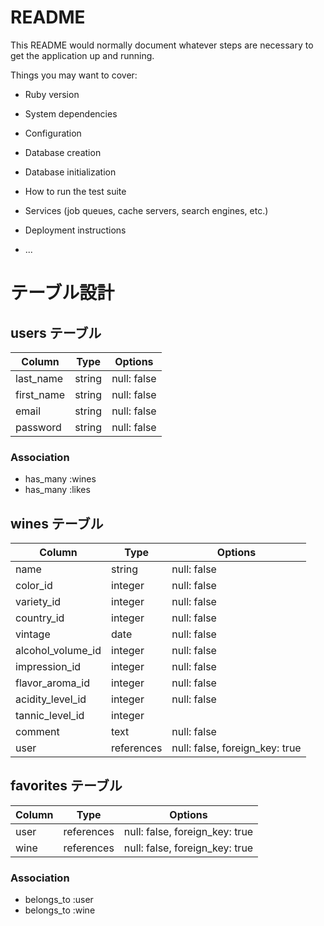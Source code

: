 # README

This README would normally document whatever steps are necessary to get the
application up and running.

Things you may want to cover:

* Ruby version

* System dependencies

* Configuration

* Database creation

* Database initialization

* How to run the test suite

* Services (job queues, cache servers, search engines, etc.)

* Deployment instructions

* ...


# テーブル設計

## users テーブル

| Column     | Type   | Options     |
| -----------| ------ | ----------- |
| last_name  | string | null: false |
| first_name | string | null: false |
| email      | string | null: false |
| password   | string | null: false |

### Association

- has_many :wines
- has_many :likes

## wines テーブル

| Column            | Type       | Options                        |
| ------------------| -----------| -------------------------------|
| name              | string     | null: false                    |
| color_id          | integer    | null: false                    |  
| variety_id        | integer    | null: false                    |
| country_id        | integer    | null: false                    |
| vintage           | date       | null: false                    |
| alcohol_volume_id | integer    | null: false                    |
| impression_id     | integer    | null: false                    |
| flavor_aroma_id   | integer    | null: false                    |
| acidity_level_id  | integer    | null: false                    |
| tannic_level_id   | integer    |                                |
| comment           | text       | null: false                    |
| user              | references | null: false, foreign_key: true |

## favorites テーブル

| Column  | Type       | Options                        |
| ------- | ---------- | ------------------------------ |
| user    | references | null: false, foreign_key: true |
| wine    | references | null: false, foreign_key: true |

### Association

- belongs_to :user
- belongs_to :wine